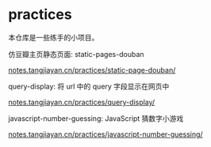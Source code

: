# practices

本仓库是一些练手的小项目。

仿豆瓣主页静态页面: static-pages-douban

[notes.tangjiayan.cn/practices/static-page-douban/](https://notes.tangjiayan.cn/practices/static-page-douban/)

query-display: 将 url 中的 query 字段显示在网页中

[notes.tangjiayan.cn/practices/query-display/](https://notes.tangjiayan.cn/practices/query-display/)

javascript-number-guessing: JavaScript 猜数字小游戏

[notes.tangjiayan.cn/practices/javascript-number-guessing/](https://notes.tangjiayan.cn/practices/javascript-number-guessing/)

